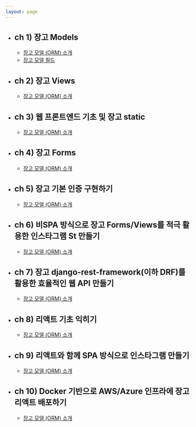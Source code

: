 ```yaml
---
layout: page
---
```


<div class="container">
   <ul class="accordion">
      <li class="item">
         <h2 class="accordionTitle">ch 1) 장고 Models <span class="accIcon"></span></h2>
         <ul class="targetList">
             <li><a href="../python/django/models/2020/07/03/Django-Models-AskCompany-14-1.md.html">장고 모델 (ORM) 소개</a></li>
             <li><a href="../python/django/models/2020/07/04/Django-Models-AskCompany-14-2.md.html">장고 모델 필드</a></li>
         </ul>
      </li>
      <li class="item">
         <h2 class="accordionTitle">ch 2) 장고 Views <span class="accIcon"></span></h2>
         <ul class="targetList">
             <li><a href="../python/django/models/2020/07/03/Django-Models-AskCompany-14-1.md.html">장고 모델 (ORM) 소개</a></li>
         </ul>
      </li>
      <li class="item">
         <h2 class="accordionTitle">ch 3) 웹 프론트엔드 기초 및 장고 static <span class="accIcon"></span></h2>
         <ul class="targetList">
             <li><a href="../python/django/models/2020/07/03/Django-Models-AskCompany-14-1.md.html">장고 모델 (ORM) 소개</a></li>
         </ul>
      </li>
      <li class="item">
         <h2 class="accordionTitle">ch 4) 장고 Forms <span class="accIcon"></span></h2>
         <ul class="targetList">
             <li><a href="../python/django/models/2020/07/03/Django-Models-AskCompany-14-1.md.html">장고 모델 (ORM) 소개</a></li>
         </ul>
      </li>
      <li class="item">
         <h2 class="accordionTitle">ch 5) 장고 기본 인증 구현하기 <span class="accIcon"></span></h2>
         <ul class="targetList">
             <li><a href="../python/django/models/2020/07/03/Django-Models-AskCompany-14-1.md.html">장고 모델 (ORM) 소개</a></li>
         </ul>
      </li>
      <li class="item">
         <h2 class="accordionTitle">ch 6) 비SPA 방식으로 장고 Forms/Views를 적극 활용한 인스타그램 St 만들기 <span class="accIcon"></span></h2>
         <ul class="targetList">
             <li><a href="../python/django/models/2020/07/03/Django-Models-AskCompany-14-1.md.html">장고 모델 (ORM) 소개</a></li>
         </ul>
      </li>
      <li class="item">
         <h2 class="accordionTitle">ch 7) 장고 django-rest-framework(이하 DRF)를 활용한 효율적인 웹 API 만들기 <span class="accIcon"></span></h2>
         <ul class="targetList">
             <li><a href="../python/django/models/2020/07/03/Django-Models-AskCompany-14-1.md.html">장고 모델 (ORM) 소개</a></li>
         </ul>
      </li> 
      <li class="item">
         <h2 class="accordionTitle">ch 8) 리액트 기초 익히기 <span class="accIcon"></span></h2>
         <ul class="targetList">
             <li><a href="../python/django/models/2020/07/03/Django-Models-AskCompany-14-1.md.html">장고 모델 (ORM) 소개</a></li>
         </ul>
      </li>          
      <li class="item">
         <h2 class="accordionTitle">ch 9) 리액트와 함께 SPA 방식으로 인스타그램 만들기 <span class="accIcon"></span></h2>
         <ul class="targetList">
             <li><a href="../python/django/models/2020/07/03/Django-Models-AskCompany-14-1.md.html">장고 모델 (ORM) 소개</a></li>
         </ul>
      </li>          
      <li class="item">
         <h2 class="accordionTitle">ch 10) Docker 기반으로 AWS/Azure 인프라에 장고 리액트 배포하기 <span class="accIcon"></span></h2>
         <ul class="targetList">
             <li><a href="../python/django/models/2020/07/03/Django-Models-AskCompany-14-1.md.html">장고 모델 (ORM) 소개</a></li>
         </ul>
      </li> 
   </ul>
</div>

